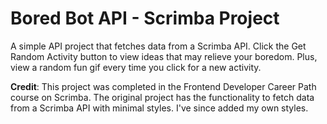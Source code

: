 # Bored Bot API - Scrimba Project

A simple API project that fetches data from a Scrimba API. Click the Get Random Activity button to view ideas that may relieve your boredom. Plus, view a random fun gif every time you click for a new activity.

**Credit**: This project was completed in the Frontend Developer Career Path course on Scrimba. The original project has the functionality to fetch data from a Scrimba API with minimal styles. I've since added my own styles.
